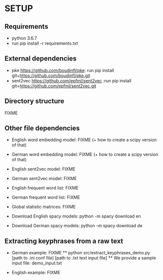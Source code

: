 # SETUP

## Requirements
* python 3.6.7
* run pip install -r requirements.txt

## External dependencies
* pke https://github.com/boudinfl/pke: run pip install git+https://github.com/boudinfl/pke.git
* sent2vec https://github.com/epfml/sent2vec :run pip install git+https://github.com/epfml/sent2vec.git

## Directory structure
FIXME

## Other file dependencies
* English word embedding model: FIXME (+ how to create a scipy version of that)
* German word embedding model: FIXME (+ how to create a scipy version of that)

* English sent2vec model: FIXME
* German sent2vec model: FIXME

* English frequent word list: FIXME
* German frequent word list: FIXME

* Global statistic matrices: FIXME

* Download English spacy models: python -m spacy download en
* Download German spacy models: python -m spacy download de

## Extracting keyphrases from a raw text
* German example: FIXME
** python src/extract_keyphrases_demo.py [path to .ini conf file] [path to .txt text input file]
** We provide a sample input file: demo_input.txt

* English example: FIXME
